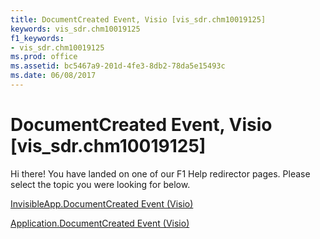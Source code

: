 ```yaml
---
title: DocumentCreated Event, Visio [vis_sdr.chm10019125]
keywords: vis_sdr.chm10019125
f1_keywords:
- vis_sdr.chm10019125
ms.prod: office
ms.assetid: bc5467a9-201d-4fe3-8db2-78da5e15493c
ms.date: 06/08/2017
---
```



# DocumentCreated Event, Visio [vis_sdr.chm10019125]

Hi there! You have landed on one of our F1 Help redirector pages. Please select the topic you were looking for below.

[InvisibleApp.DocumentCreated Event (Visio)](http://msdn.microsoft.com/library/8d89a102-b89c-d462-fa16-1d296d3b2b51%28Office.15%29.aspx)

[Application.DocumentCreated Event (Visio)](http://msdn.microsoft.com/library/322aaaab-97db-61a7-22f7-65645e1d2f2f%28Office.15%29.aspx)


